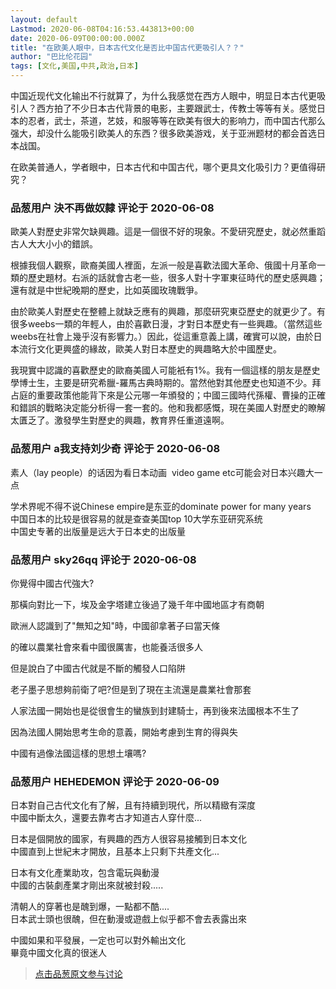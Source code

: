 ```yaml
---
layout: default
Lastmod: 2020-06-08T04:16:53.443813+00:00
date: 2020-06-09T00:00:00.000Z
title: "在欧美人眼中，日本古代文化是否比中国古代更吸引人？？"
author: "巴比伦花园"
tags: [文化,美国,中共,政治,日本]
---
```


中国近现代文化输出不行就算了，为什么我感觉在西方人眼中，明显日本古代更吸引人？西方拍了不少日本古代背景的电影，主要跟武士，传教士等等有关。感觉日本的忍者，武士，茶道，艺妓，和服等等在欧美有很大的影响力，而中国古代那么强大，却没什么能吸引欧美人的东西？很多欧美游戏，关于亚洲题材的都会首选日本战国。  
  
在欧美普通人，学者眼中，日本古代和中国古代，哪个更具文化吸引力？更值得研究？

            
### 品葱用户 **決不再做奴隸** 评论于 2020-06-08
        
歐美人對歷史非常欠缺興趣。這是一個很不好的現象。不愛研究歷史，就必然重蹈古人大大小小的錯誤。  
  
根據我個人觀察，歐裔美國人裡面，左派一般是喜歡法國大革命、俄國十月革命一類的歷史題材。右派的話就會古老一些，很多人對十字軍東征時代的歷史感興趣；還有就是中世紀晚期的歷史，比如英國玫瑰戰爭。  
  
由於歐美人對歷史在整體上就缺乏應有的興趣，那麼研究東亞歷史的就更少了。有很多weebs一類的年輕人，由於喜歡日漫，才對日本歷史有一些興趣。（當然這些weebs在社會上幾乎沒有影響力。）因此，從這重意義上講，確實可以說，由於日本流行文化更興盛的緣故，歐美人對日本歷史的興趣略大於中國歷史。  
  
我現實中認識的喜歡歷史的歐裔美國人可能衹有1%。我有一個這樣的朋友是歷史學博士生，主要是研究希臘-羅馬古典時期的。當然他對其他歷史也知道不少。拜占庭的重要政策他能背下來是公元哪一年頒發的；中國三國時代孫權、曹操的正確和錯誤的戰略決定能分析得一套一套的。他和我都感慨，現在美國人對歷史的瞭解太匱乏了。激發學生對歷史的興趣，教育界任重道遠啊。
        


            
### 品葱用户 **a我支持刘少奇** 评论于 2020-06-08
        
素人（lay people）的话因为看日本动画  video game etc可能会对日本兴趣大一点  
  
学术界呢不得不说Chinese empire是东亚的dominate power for many years  
中国日本的比较是很容易的就是查查美国top 10大学东亚研究系统  
中国史专著的出版量是远大于日本史的出版量
        


            
### 品葱用户 **sky26qq** 评论于 2020-06-08
        
你覺得中國古代強大?  
  
那橫向對比一下，埃及金字塔建立後過了幾千年中國地區才有商朝  
  
歐洲人認識到了"無知之知"時，中國卻拿著子曰當天條  
  
的確以農業社會來看中國很厲害，也能養活很多人  
  
但是說白了中國古代就是不斷的觸發人口陷阱  
  
老子墨子思想夠前衛了吧?但是到了現在主流還是農業社會那套  
  
人家法國一開始也是從很會生的蠻族到封建騎士，再到後來法國根本不生了  
  
因為法國人開始思考生命的意義，開始考慮到生育的得與失  
  
中國有過像法國這樣的思想土壤嗎?
        


            
### 品葱用户 **HEHEDEMON** 评论于 2020-06-09
        
日本對自己古代文化有了解，且有持續到現代，所以精緻有深度  
中國中斷太久，還要去靠考古才知道古人穿什麼...  
  
日本是個開放的國家，有興趣的西方人很容易接觸到日本文化  
中國直到上世紀末才開放，且基本上只剩下共產文化...  
  
日本有文化產業助攻，包含電玩與動漫  
中國的古裝劇產業才剛出來就被封殺.....   
  
清朝人的穿著也是醜到爆，一點都不酷....   
日本武士頭也很醜，但在動漫或遊戲上似乎都不會去表露出來  
  
中國如果和平發展，一定也可以對外輸出文化  
畢竟中國文化真的很迷人
        






> [点击品葱原文参与讨论](https://pincong.rocks/article/20151)

